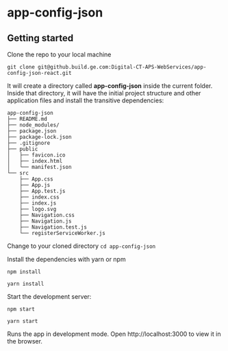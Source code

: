 # app-config-json

## Getting started

Clone the repo to your local machine
```
git clone git@github.build.ge.com:Digital-CT-APS-WebServices/app-config-json-react.git
```

It will create a directory called **app-config-json** inside the current folder.
Inside that directory, it will have the initial project structure and other application files and install the transitive dependencies:

```
app-config-json
├── README.md
├── node_modules/
├── package.json
├── package-lock.json
├── .gitignore
├── public
│   ├── favicon.ico
│   ├── index.html
│   └── manifest.json
└── src
    ├── App.css
    ├── App.js
    ├── App.test.js
    ├── index.css
    ├── index.js
    ├── logo.svg
    ├── Navigation.css
    ├── Navigation.js
    ├── Navigation.test.js
    └── registerServiceWorker.js
```

Change to your cloned directory `cd app-config-json`

Install the dependencies with yarn or npm
```
npm install

yarn install
```

Start the development server:
```
npm start

yarn start
```

Runs the app in development mode.
Open http://localhost:3000 to view it in the browser.
